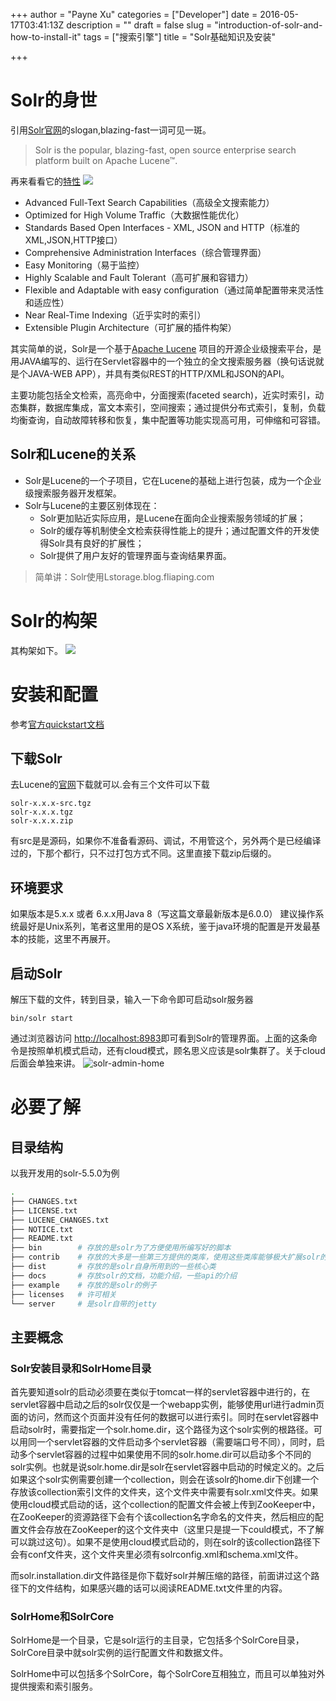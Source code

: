 +++
author = "Payne Xu"
categories = ["Developer"]
date = 2016-05-17T03:41:13Z
description = ""
draft = false
slug = "introduction-of-solr-and-how-to-install-it"
tags = ["搜索引擎"]
title = "Solr基础知识及安装"

+++



# Solr的身世
引用[Solr官网](https://lucene.apache.org/solr/)的slogan,blazing-fast一词可见一斑。
> Solr is the popular, blazing-fast, open source enterprise search platform built on Apache Lucene™.

再来看看它的[特性](https://lucene.apache.org/solr/features.html)
![](https://storage.blog.fliaping.com/blog/14634817034224.jpg)

<!--more-->

* Advanced Full-Text Search Capabilities（高级全文搜索能力）
* Optimized for High Volume Traffic（大数据性能优化）
* Standards Based Open Interfaces - XML, JSON and HTTP（标准的XML,JSON,HTTP接口）
* Comprehensive Administration Interfaces（综合管理界面）
* Easy Monitoring（易于监控）
* Highly Scalable and Fault Tolerant（高可扩展和容错力）
* Flexible and Adaptable with easy configuration（通过简单配置带来灵活性和适应性）
* Near Real-Time Indexing（近乎实时的索引）
* Extensible Plugin Architecture（可扩展的插件构架）


其实简单的说，Solr是一个基于[Apache Lucene](https://lucene.apache.org) 项目的开源企业级搜索平台，是用JAVA编写的、运行在Servlet容器中的一个独立的全文搜索服务器（换句话说就是个JAVA-WEB APP），并具有类似REST的HTTP/XML和JSON的API。 

主要功能包括全文检索，高亮命中，分面搜索(faceted search)，近实时索引，动态集群，数据库集成，富文本索引，空间搜索；通过提供分布式索引，复制，负载均衡查询，自动故障转移和恢复，集中配置等功能实现高可用，可伸缩和可容错。



## Solr和Lucene的关系

* Solr是Lucene的一个子项目，它在Lucene的基础上进行包装，成为一个企业级搜索服务器开发框架。
* Solr与Lucene的主要区别体现在：
  * Solr更加贴近实际应用，是Lucene在面向企业搜索服务领域的扩展；
  * Solr的缓存等机制使全文检索获得性能上的提升；通过配置文件的开发使得Solr具有良好的扩展性；
  * Solr提供了用户友好的管理界面与查询结果界面。

>简单讲：Solr使用Lstorage.blog.fliaping.com

# Solr的构架
其构架如下。
![](https://o364p1r5a.qnssl.com/blog/14634625950922.jpg)


# 安装和配置
参考[官方quickstart文档](https://lucene.apache.org/solr/quickstart.html)
## 下载Solr
去Lucene的[官网](https://lucene.apache.org)下载就可以.会有三个文件可以下载

```
solr-x.x.x-src.tgz  
solr-x.x.x.tgz
solr-x.x.x.zip
```
有src是是源码，如果你不准备看源码、调试，不用管这个，另外两个是已经编译过的，下那个都行，只不过打包方式不同。这里直接下载zip后缀的。
## 环境要求
如果版本是5.x.x 或者 6.x.x用Java 8（写这篇文章最新版本是6.0.0）
建议操作系统最好是Unix系列，笔者这里用的是OS X系统，鉴于java环境的配置是开发最基本的技能，这里不再展开。
## 启动Solr
解压下载的文件，转到目录，输入一下命令即可启动solr服务器

```bashstorage.blog.fliaping.com
bin/solr start
```
通过浏览器访问 [http://localhost:8983](http://localhost:8983)即可看到Solr的管理界面。上面的这条命令是按照单机模式启动，还有cloud模式，顾名思义应该是solr集群了。关于cloud后面会单独来讲。
![solr-admin-home](https://o364p1r5a.qnssl.com/blog/solr-admin-home.png)


# 必要了解
## 目录结构
以我开发用的solr-5.5.0为例
``` bash
.
├── CHANGES.txt
├── LICENSE.txt
├── LUCENE_CHANGES.txt
├── NOTICE.txt
├── README.txt
├── bin        # 存放的是solr为了方便使用所编写好的脚本
├── contrib    # 存放的大多是一些第三方提供的类库，使用这些类库能够极大扩展solr的功能
├── dist       # 存放的是solr自身所用到的一些核心类
├── docs       # 存放solr的文档，功能介绍，一些api的介绍
├── example    # 存放的是solr的例子
├── licenses   # 许可相关
└── server     # 是solr自带的jetty
```
## 主要概念
### Solr安装目录和SolrHome目录
首先要知道solr的启动必须要在类似于tomcat一样的servlet容器中进行的，在servlet容器中启动之后的solr仅仅是一个webapp实例，能够使用url进行admin页面的访问，然而这个页面并没有任何的数据可以进行索引。同时在servlet容器中启动solr时，需要指定一个solr.home.dir，这个路径为这个solr实例的根路径。可以用同一个servlet容器的文件启动多个servlet容器（需要端口号不同），同时，启动多个servlet容器的过程中如果使用不同的solr.home.dir可以启动多个不同的solr实例。也就是说solr.home.dir是solr在servlet容器中启动的时候定义的。之后如果这个solr实例需要创建一个collection，则会在该solr的home.dir下创建一个存放该collection索引文件的文件夹，这个文件夹中需要有solr.xml文件夹。如果使用cloud模式启动的话，这个collection的配置文件会被上传到ZooKeeper中，在ZooKeeper的资源路径下会有个该collection名字命名的文件夹，然后相应的配置文件会存放在ZooKeeper的这个文件夹中（这里只是提一下could模式，不了解可以跳过这句）。如果不是使用cloud模式启动的，则在solr的该collection路径下会有conf文件夹，这个文件夹里必须有solrconfig.xml和schema.xml文件。

而solr.installation.dir文件路径是你下载好solr并解压缩的路径，前面讲过这个路径下的文件结构，如果感兴趣的话可以阅读README.txt文件里的内容。
### SolrHome和SolrCore

SolrHome是一个目录，它是solr运行的主目录，它包括多个SolrCore目录，SolrCore目录中就solr实例的运行配置文件和数据文件。

SolrHome中可以包括多个SolrCore，每个SolrCore互相独立，而且可以单独对外提供搜索和索引服务。



